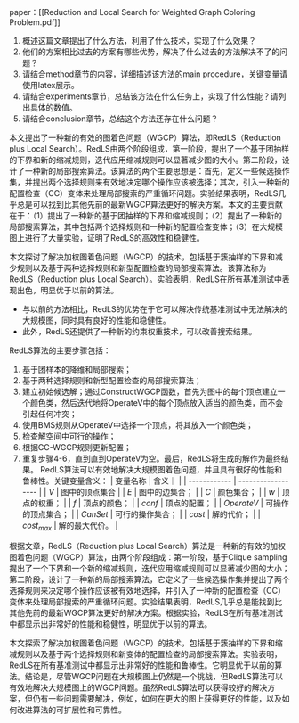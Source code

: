 paper：[[Reduction and Local Search for Weighted Graph Coloring Problem.pdf]]


1. 概述这篇文章提出了什么方法，利用了什么技术，实现了什么效果？
2. 他们的方案相比过去的方案有哪些优势，解决了什么过去的方法解决不了的问题？
3. 请结合method章节的内容，详细描述该方法的main procedure，关键变量请使用latex展示。
4. 请结合experiments章节，总结该方法在什么任务上，实现了什么性能？请列出具体的数值。
5. 请结合conclusion章节，总结这个方法还存在什么问题？


本文提出了一种新的有效的图着色问题（WGCP）算法，即RedLS（Reduction plus Local Search）。RedLS由两个阶段组成，第一阶段，提出了一个基于团抽样的下界和新的缩减规则，迭代应用缩减规则可以显著减少图的大小。第二阶段，设计了一种新的局部搜索算法。该算法的两个主要思想是：首先，定义一些候选操作集，并提出两个选择规则来有效地决定哪个操作应该被选择；其次，引入一种新的配置检查（CC）变体来处理局部搜索的严重循环问题。实验结果表明，RedLS几乎总是可以找到比其他先前的最新WGCP算法更好的解决方案。本文的主要贡献在于：（1）提出了一种新的基于团抽样的下界和缩减规则；（2）提出了一种新的局部搜索算法，其中包括两个选择规则和一种新的配置检查变体；（3）在大规模图上进行了大量实验，证明了RedLS的高效性和稳健性。


本文探讨了解决加权图着色问题（WGCP）的技术，包括基于簇抽样的下界和减少规则以及基于两种选择规则和新型配置检查的局部搜索算法。该算法称为RedLS（Reduction plus Local Search）。实验表明，RedLS在所有基准测试中表现出色，明显优于以前的算法。
- 与以前的方法相比，RedLS的优势在于它可以解决传统基准测试中无法解决的大规模图，同时具有良好的性能和稳健性。
- 此外，RedLS还提供了一种新的约束权重技术，可以改善搜索结果。

RedLS算法的主要步骤包括：
1. 基于团样本的降维和局部搜索；
2. 基于两种选择规则和新型配置检查的局部搜索算法；
3. 建立初始候选解；通过ConstructWGCP函数，首先为图中的每个顶点建立一个颜色类，然后迭代地将OperateV中的每个顶点放入适当的颜色类，而不会引起任何冲突；
4. 使用BMS规则从OperateV中选择一个顶点，将其放入一个颜色类；
5. 检查解空间中可行的操作；
6. 根据CC-WGCP规则更新配置；
7. 重复步骤4-6，直到直到OperateV为空。最后，RedLS将生成的解作为最终结果。
RedLS算法可以有效地解决大规模图着色问题，并且具有很好的性能和鲁棒性。关键变量含义：
| 变量名称     | 含义｜             |
| ------------ | ------------------ |
| $V$          | 图中的顶点集合     |
| $E$          | 图中的边集合；     |
| $C$          | 颜色集合；         |
| $w$          | 顶点的权重；       |
| $f$          | 顶点的颜色；       |
| $conf$       | 顶点的配置；       |
| $OperateV$   | 可操作的顶点集合； |
| $CanSet$     | 可行的操作集合；   |
| $cost$       | 解的代价；         |
| $cost_{max}$ | 解的最大代价。     | 


根据文章，RedLS（Reduction plus Local Search）算法是一种新的有效的加权图着色问题（WGCP）算法，由两个阶段组成：第一阶段，基于Clique sampling提出了一个下界和一个新的缩减规则，迭代应用缩减规则可以显著减少图的大小；第二阶段，设计了一种新的局部搜索算法，它定义了一些候选操作集并提出了两个选择规则来决定哪个操作应该被有效地选择，并引入了一种新的配置检查（CC）变体来处理局部搜索的严重循环问题。实验结果表明，RedLS几乎总是能找到比其他先前的最新WGCP算法更好的解决方案。根据实验，RedLS在所有基准测试中都显示出非常好的性能和稳健性，明显优于以前的算法。

本文探索了解决加权图着色问题（WGCP）的技术，包括基于簇抽样的下界和缩减规则以及基于两个选择规则和新变体的配置检查的局部搜索算法。实验表明，RedLS在所有基准测试中都显示出非常好的性能和鲁棒性。它明显优于以前的算法。结论是，尽管WGCP问题在大规模图上仍然是一个挑战，但RedLS算法可以有效地解决大规模图上的WGCP问题。虽然RedLS算法可以获得较好的解决方案，但仍有一些问题需要解决，例如，如何在更大的图上获得更好的性能，以及如何改进算法的可扩展性和可靠性。


